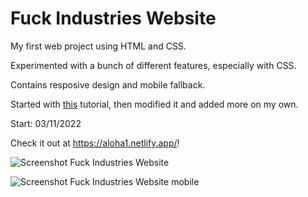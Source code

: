 # Fuck Industries Website

My first web project using HTML and CSS. 

Experimented with a bunch of different features, especially with CSS.

Contains resposive design and mobile fallback.

Started with [this](https://youtu.be/lAOkx2yZESY) tutorial, then modified it and added more on my own.

Start: 03/11/2022

Check it out at https://aloha1.netlify.app/!

![Screenshot Fuck Industries Website](https://user-images.githubusercontent.com/101637455/158461309-942d51fa-419e-409d-ab32-79db064caf5c.png)

![Screenshot Fuck Industries Website mobile](https://user-images.githubusercontent.com/101637455/158469424-5dd201f4-ca58-414f-b952-c23d11a1264e.png)
